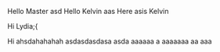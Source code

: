 Hello Master
asd
Hello
Kelvin
aas
Here asis Kelvin

Hi Lydia;{

Hi ahsdahahahah
asdasdasdasa
asda
aaaaaa
a
aaaaaaa
aa
aaa
